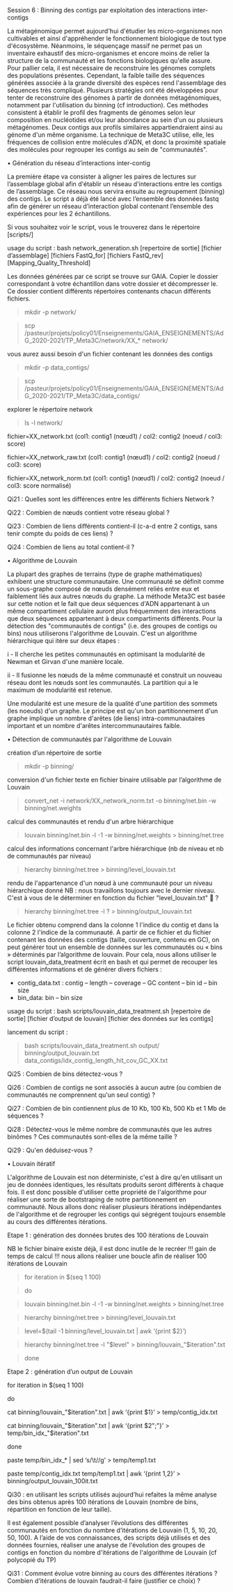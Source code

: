 Session 6 : Binning des contigs par exploitation des interactions inter-contigs

La métagénomique permet aujourd'hui d'étudier les micro-organismes non cultivables et ainsi d'appréhender le fonctionnement biologique de tout type d'écosystème. Néanmoins, le séquençage massif ne permet pas un inventaire exhaustif des micro-organismes et encore moins de relier la structure de la communauté et les fonctions biologiques qu'elle assure. Pour pallier cela, il est nécessaire de reconstruire les génomes complets des populations présentes. Cependant, la faible taille des séquences générées associée à la grande diversité des espèces rend l'assemblage des séquences très compliqué. Plusieurs stratégies ont été développées pour tenter de reconstruire des génomes à partir de données métagénomiques, notamment par l'utilisation du binning (cf introduction). Ces méthodes consistent à établir le profil des fragments de génomes selon leur composition en nucléotides et/ou leur abondance au sein d'un ou plusieurs métagénomes. Deux contigs aux profils similaires appartiendraient ainsi au génome d'un même organisme. La technique de Meta3C utilise, elle, les fréquences de collision entre molécules d'ADN, et donc la proximité spatiale des molécules pour regrouper les contigs au sein de "communautés". 

•	Génération du réseau d’interactions inter-contig

La première étape va consister à aligner les paires de lectures sur l’assemblage global afin d'établir un réseau d'interactions entre les contigs de l’assemblage. Ce réseau nous servira ensuite au regroupement (binning) des contigs. Le script a déjà été lancé avec l’ensemble des données fastq afin de générer un réseau d’interaction global contenant l’ensemble des expériences pour les 2 échantillons.

Si vous souhaitez voir le script, vous le trouverez dans le répertoire [scripts/]

usage du script : bash network_generation.sh  [repertoire de sortie]  [fichier d’assemblage]  [fichiers FastQ_for]  [fichiers FastQ_rev]  [Mapping_Quality_Threshold]

Les données générées par ce script se trouve sur GAIA. Copier le dossier correspondant à votre échantillon dans votre dossier et décompresser le. Ce dossier contient différents répertoires contenants chacun différents fichiers.

> mkdir -p network/

> scp /pasteur/projets/policy01/Enseignements/GAIA_ENSEIGNEMENTS/AdG_2020-2021/TP_Meta3C/network/XX_* network/

vous aurez aussi besoin d'un fichier contenant les données des contigs

> mkdir -p data_contigs/

> scp /pasteur/projets/policy01/Enseignements/GAIA_ENSEIGNEMENTS/AdG_2020-2021/TP_Meta3C/data_contigs/

explorer le répertoire network

> ls  -l  network/

fichier=XX_network.txt (col1: contig1 (nœud1) / col2: contig2 (noeud / col3: score)

fichier=XX_network_raw.txt (col1: contig1 (nœud1) / col2: contig2 (noeud / col3: score)

fichier=XX_network_norm.txt (col1: contig1 (nœud1) / col2: contig2 (noeud / col3: score normalisé)


Qi21 : Quelles sont les différences entre les différents fichiers Network ?

Qi22 : Combien de nœuds contient votre réseau global ?

Qi23 : Combien de liens différents contient-il (c-a-d entre 2 contigs, sans tenir compte du poids de ces liens) ?

Qi24 : Combien de liens au total contient-il ?


•	Algorithme de Louvain

La plupart des graphes de terrains (type de graphe mathématiques) exhibent une structure communautaire. Une communauté se définit comme un sous-graphe composé de nœuds densément reliés entre eux et faiblement liés aux autres nœuds du graphe. La méthode Meta3C est basée sur cette notion et le fait que deux séquences d'ADN appartenant à un même compartiment cellulaire auront plus fréquemment des interactions que deux séquences appartenant à deux compartiments différents. Pour la détection des "communautés de contigs" (i.e. des groupes de contigs ou bins) nous utiliserons l'algorithme de Louvain. C'est un algorithme hiérarchique qui itère sur deux étapes : 

i - Il cherche les petites communautés en optimisant la modularité de Newman et Girvan d'une manière locale. 

ii - Il fusionne les nœuds de la même communauté et construit un nouveau réseau dont les nœuds sont les communautés. La partition qui a le maximum de modularité est retenue.

Une modularité est une mesure de la qualité d'une partition des sommets (les noeuds) d'un graphe. Le principe est qu'un bon partitionnement d'un graphe implique un nombre d'arêtes (de liens) intra-communautaires important et un nombre d'arêtes intercommunautaires faible.

•	Détection de communautés par l'algorithme de Louvain

création d’un répertoire de sortie

> mkdir  -p  binning/

conversion d'un fichier texte en fichier binaire utilisable par l’algorithme de Louvain

> convert_net  -i  network/XX_network_norm.txt  -o  binning/net.bin  -w  binning/net.weights

calcul des communautés et rendu d'un arbre hiérarchique

> louvain binning/net.bin  -l  -1  -w binning/net.weights  >  binning/net.tree

calcul des informations concernant l'arbre hiérarchique (nb de niveau et nb de communautés par niveau)

> hierarchy  binning/net.tree  >  binning/level_louvain.txt

rendu de l'appartenance d'un nœud à une communauté pour un niveau hiérarchique donné
NB : nous travaillons toujours avec le dernier niveau. C'est à vous de le déterminer en fonction du fichier "level_louvain.txt"    ?  

> hierarchy  binning/net.tree  -l  ?  >  binning/output_louvain.txt

Le fichier obtenu comprend dans la colonne 1 l'indice du contig et dans la colonne 2 l'indice de la communauté. 
A partir de ce fichier et du fichier contenant les données des contigs (taille, couverture, contenu en GC), on peut générer tout un ensemble de données sur les communautés ou « bins » déterminés par l’algorithme de louvain. Pour cela, nous allons utiliser le script louvain_data_treatment écrit en bash et qui permet de recouper les différentes informations et de générer divers fichiers :

-	contig_data.txt : contig – length – coverage – GC content – bin id – bin size 
-	bin_data: bin – bin size

usage du script : bash scripts/louvain_data_treatment.sh  [repertoire de sortie]  [fichier d’output de louvain]  [fichier des données sur les contigs] 

lancement du script : 

> bash scripts/louvain_data_treatment.sh  output/  binning/output_louvain.txt  data_contigs/idx_contig_length_hit_cov_GC_XX.txt

Qi25 : Combien de bins détectez-vous ?

Qi26 : Combien de contigs ne sont associés à aucun autre (ou combien de communautés ne comprennent qu'un seul contig) ?

Qi27 : Combien de bin contiennent plus de 10 Kb, 100 Kb, 500 Kb et 1 Mb de séquences ?

Qi28 : Détectez-vous le même nombre de communautés que les autres binômes ? Ces communautés sont-elles de la même taille ?

Qi29 : Qu'en déduisez-vous ?


•	Louvain itératif

L'algorithme de Louvain est non déterministe, c'est à dire qu'en utilisant un jeu de données identiques, les résultats produits seront différents à chaque fois. Il est donc possible d'utiliser cette propriété de l'algorithme pour réaliser une sorte de bootstraping de notre partitionnement en communauté. Nous allons donc réaliser plusieurs itérations indépendantes de l'algorithme et de regrouper les contigs qui ségrégent toujours ensemble au cours des différentes itérations.

Etape 1 : génération des données brutes des 100 itérations de Louvain

NB le fichier binaire existe déjà, il est donc inutile de le recréer !!! gain de temps de calcul !!!
nous allons réaliser une boucle afin de réaliser 100 itérations de Louvain

> for iteration in $(seq 1 100)

> do

> louvain  binning/net.bin  -l  -1  -w binning/net.weights  >  binning/net.tree 

> hierarchy  binning/net.tree  >  binning/level_louvain.txt 

> level=$(tail  -1  binning/level_louvain.txt | awk ‘{print $2}’)

> hierarchy  binning/net.tree  -l  "$level"  >  binning/louvain_"$iteration".txt

> done 

Etape 2 : génération d’un output de Louvain


for iteration in $(seq 1 100) 

do 

cat  binning/louvain_"$iteration".txt  |  awk  ‘{print $1}’  >  temp/contig_idx.txt 

cat  binning/louvain_"$iteration".txt  |  awk  ‘{print $2";"}’  >  temp/bin_idx_"$iteration".txt

done 

paste  temp/bin_idx_*  | sed ‘s/\t//g’  >  temp/temp1.txt 

paste  temp/contig_idx.txt  temp/temp1.txt  |  awk  ‘{print $1,$2}’  > binning/output_louvain_100it.txt



Qi30 : en utilisant les scripts utilisés aujourd’hui refaites la même analyse des bins obtenus après 100 itérations de Louvain (nombre de bins, répartition en fonction de leur taille).


Il est également possible d’analyser l’évolutions des différentes communautés en fonction du nombre d’itérations de Louvain (1, 5, 10, 20, 50, 100). A l’aide de vos connaissances, des scripts déjà utilisés et des données fournies, réaliser une analyse de l'évolution des groupes de contigs en fonction du nombre d'itérations de l'algorithme de Louvain (cf polycopié du TP)

Qi31 : Comment évolue votre binning au cours des différentes itérations ? Combien d’itérations de louvain faudrait-il faire (justifier ce choix) ?


